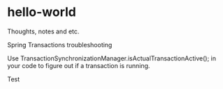 # hello-world
Thoughts, notes and etc.

Spring Transactions troubleshooting

Use TransactionSynchronizationManager.isActualTransactionActive();
in your code to figure out if a transaction is running.

Test

